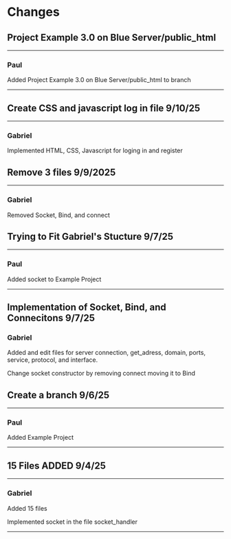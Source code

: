 # Changes





## Project Example 3.0 on Blue Server/public_html

----
### **Paul**
Added Project Example 3.0 on Blue Server/public_html to branch


----
## Create CSS and javascript log in file 9/10/25

----
### **Gabriel** 

Implemented HTML, CSS, Javascript for loging in and register 


## Remove 3 files 9/9/2025

---
### **Gabriel**
Removed Socket, Bind, and connect



## Trying to Fit Gabriel's Stucture 9/7/25
---
### **Paul**

Added socket to Example Project


---

## Implementation of Socket, Bind, and Connecitons 9/7/25

### **Gabriel** 
Added and edit files for server connection, get_adress, 
domain, ports, service, protocol, and interface.

Change socket constructor by removing connect moving it to Bind 





## Create a branch 9/6/25
---
### **Paul**
Added Example Project

---

## 15 Files ADDED 9/4/25
---

### **Gabriel**
Added 15 files 

Implemented socket in the file socket_handler

---